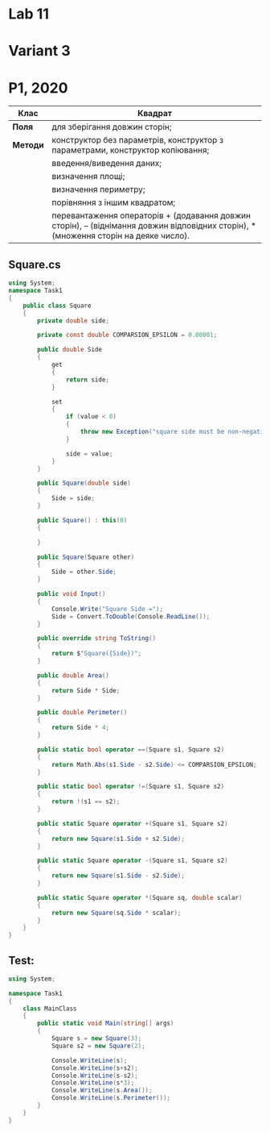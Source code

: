 # Lab 11
# Variant 3
# P1, 2020

| **Клас** | **Квадрат** |
| ------ | ------ |
| **Поля** | для зберігання довжин сторін; |
| **Методи** | конструктор без параметрів, конструктор з параметрами, конструктор копіювання; |
|    | введення/виведення даних; |
|    | визначення площі; |
|    | визначення периметру; |
|    | порівняння з іншим квадратом; |
|    | перевантаження операторів + (додавання довжин сторін), – (віднімання довжин відповідних сторін), * (множення сторін на деяке число).|


## Square.cs
```csharp
using System;
namespace Task1
{
    public class Square
    {
        private double side;

        private const double COMPARSION_EPSILON = 0.00001;

        public double Side
        {
            get
            {
                return side;
            }

            set
            {
                if (value < 0)
                {
                    throw new Exception("square side must be non-negative");
                }

                side = value;
            }
        }

        public Square(double side)
        {
            Side = side;
        }

        public Square() : this(0)
        {

        }

        public Square(Square other)
        {
            Side = other.Side;
        }

        public void Input()
        {
            Console.Write("Square Side =");
            Side = Convert.ToDouble(Console.ReadLine());
        }

        public override string ToString()
        {
            return $"Square({Side})";
        }

        public double Area()
        {
            return Side * Side;
        }

        public double Perimeter()
        {
            return Side * 4;
        }

        public static bool operator ==(Square s1, Square s2)
        {
            return Math.Abs(s1.Side - s2.Side) <= COMPARSION_EPSILON;
        }

        public static bool operator !=(Square s1, Square s2)
        {
            return !(s1 == s2);
        }

        public static Square operator +(Square s1, Square s2)
        {
            return new Square(s1.Side + s2.Side);
        }

        public static Square operator -(Square s1, Square s2)
        {
            return new Square(s1.Side - s2.Side);
        }

        public static Square operator *(Square sq, double scalar)
        {
            return new Square(sq.Side * scalar);
        }
    }
}

```


## Test:

```csharp
using System;

namespace Task1
{
    class MainClass
    {
        public static void Main(string[] args)
        {
            Square s = new Square(3);
            Square s2 = new Square(2);

            Console.WriteLine(s);
            Console.WriteLine(s+s2);
            Console.WriteLine(s-s2);
            Console.WriteLine(s*3);
            Console.WriteLine(s.Area());
            Console.WriteLine(s.Perimeter());
        }
    }
}

```